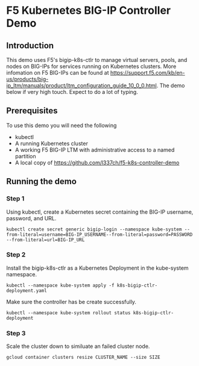 # F5 Kubernetes BIG-IP Controller Demo

## Introduction

This demo uses F5's bigip-k8s-ctlr to manage virtual servers, pools, and nodes on BIG-IPs for services running on Kubernetes clusters. More infomation on F5 BIG-IPs can be found at https://support.f5.com/kb/en-us/products/big-ip_ltm/manuals/product/ltm_configuration_guide_10_0_0.html.
The demo below if very high touch. Expect to do a lot of typing. 

## Prerequisites
To use this demo you will need the following
* kubectl
* A running Kubernetes cluster
* A working F5 BIG-IP LTM with administrative access to a named partition
* A local copy of https://github.com/l337ch/f5-k8s-controller-demo

## Running the demo

### Step 1
Using kubectl, create a Kubernetes secret containing the BIG-IP username, password, and URL.
```
kubectl create secret generic bigip-login --namespace kube-system --from-literal=username=BIG-IP_USERNAME--from-literal=password=PASSWORD --from-literal=url=BIG-IP_URL
```
### Step 2
Install the bigip-k8s-ctlr as a Kubernetes Deployment in the kube-system namespace.
```
kubectl --namespace kube-system apply -f k8s-bigip-ctlr-deployment.yaml
```
Make sure the controller has be create successfully.
```
kubectl --namespace kube-system rollout status k8s-bigip-ctlr-deployment
```
### Step 3
Scale the cluster down to similuate an failed cluster node.
```
gcloud container clusters resize CLUSTER_NAME --size SIZE
```

